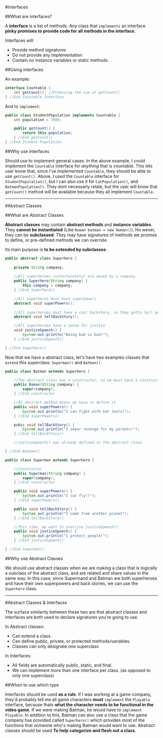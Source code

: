 #Interfaces

##What are interfaces?

A **interface** is a list of methods. Any class that `implements` an interface **pinky promises to provide code for all methods in the interface**. 

Interfaces will:

* Provide method signatures
* Do not provide any implementation
* Contain no instance variables or static methods.

##Using interfaces

An example:

```Java
interface Countable {
	int getCount(); //Promising the use of getCount()
} //End Countable Interface
```

And to `implement`:

```Java
public class StudentPopulation implements Countable {
	int population = 7000;

	public getCount() {
		return this.population;
	} //End getCount()
} //End Student Population
```

##Why use interfaces

Should use to implement general cases. In the above example, I could implement the `Countable` interface for *anything* that is countable. This lets user know that, since i've implemented `Countable`, they should be able to use `getCount()`. Above, I used the `Countable` interface for `StudentPopulation()`, but I can also use it for `CatPopulation()`, and `BatmanPopulation()`. They dont necessarly relate, but the user will know that `getCount()` method will be available because they all implement `Countable`.

---

#Abstract Classes

##What are Abstract Classes

**Abstract classes** may contain **abstract methods** and **instance variables**. They **cannot be instantiated** (Like `Human batman = new Human()`).  Ho
wever, they can be **subclassed**. They may have signatures of methods we promise to define, or pre-defined methods we can override.

Its main purpose is **to be extended by subclasses**:

```Java
public abstract class Superhero {
	
	private String company;
	
	//All superheroes (unfortunately) are owned by a company
	public Superhero(String company) {
		this.company = company;
	} //End Superhero()

	//All superheros must have superpowers
	abstract void superPowers();
	
	//All superheroes must have a cool backstory, so they gotta tell people
	abstract void tellBackStory();

	//All superheroes have a sense for justice
	void justiceSpeech() {
		System.out.println("Being bad is bad!");
	} //End justiceSpeech()

} //End Superhero()
```

Now that we have a abstract class, let's have two examples classes that `extend` this superclass: `Superman()` and `Batman()`

```Java
public class Batman extends Superhero {

	//The abstract class has a constructor, so we must have a constructor, too
	public Baman(String company) {
		super(company);
	} //End constructor

	//An abstract method means we have to define it
	public void superPowers() {
		System.out.println("I can fight with bat tools!");
	} //End superPowers()

	pubic void tellBackStory() {
		System.out.println("I swear revenge for my parents!");
	} //End tellBackStory()

	//justiceSpeech() was already defined in the abstract class

} //End Batman()
```

```Java
public class Superman extends Superhero {

	//Constructor
	public Superman(String company) {
		super(company);
	} //End constructor

	public void superPowers() {
		System.out.println("I can fly!!");
	} //End superPowers()

	public void tellBackStory() {
		System.out.println("I come from another planet");
	} //End tellBackStory()

	//This time, we want to overrice justiceSpeech()
	public void justiceSpeech() {
		System.out.println("I protect people!");
	} //End justiceSpeech()

} //End Superman()
```

##Why use Abstract Classes

We should use abstract classes when we are making a class that is logically a subclass of the abstract class, and are related and share values in the same way. In this case, since Supermand and Batman are both superheroes and have their own superpowers and back stories, we can use the `Superhero` class.

---

#Abstract Classes & Interfaces

The surface similarity between these two are that abstract classes and interfaces are both used to declare signatures you're going to use.

In Abstract classes:

* Can extend a class.
* Can define public, private, or protected methods/variables.
* Classes can only designate one superclass

In Interfaces:

* All fields are automatically public, static, and final.
* We can implement more than one interface per class. (as opposed to only one superclass)

##When to use which type

Interfaces should be used **as a rule**. If I was working at a game company, they'd probably tell me all game characters **must** `implement` the `Playable` interface, because thats **what the character needs to be functional in the video game**. If we were making Batman, he would have to `implement Playable`. In addition to this, Batman can also use a class that the game company has provided called `Superhero()` which provides most of the functions that someone who's making Batman would want to use. Abstract classes should be used **To help categorize and flesh out a class**. 


